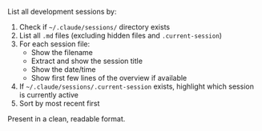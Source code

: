List all development sessions by:

1. Check if `~/.claude/sessions/` directory exists
2. List all `.md` files (excluding hidden files and `.current-session`)
3. For each session file:
   - Show the filename
   - Extract and show the session title
   - Show the date/time
   - Show first few lines of the overview if available
4. If `~/.claude/sessions/.current-session` exists, highlight which session is currently active
5. Sort by most recent first

Present in a clean, readable format.